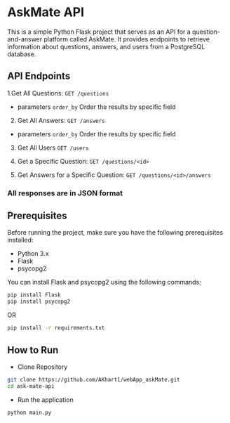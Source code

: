 # AskMate API

This is a simple Python Flask project that serves as an API for a question-and-answer platform called AskMate. It provides endpoints to retrieve information about questions, answers, and users from a PostgreSQL database.

## API Endpoints
1.Get All Questions: `GET /questions`
- parameters `order_by` Order the results by specific field
2. Get All Answers: `GET /answers`
- parameters `order_by` Order the results by specific field
3. Get All Users `GET /users`

4. Get a Specific Question: `GET /questions/<id>`

5. Get Answers for a Specific Question: `GET /questions/<id>/answers`


### All responses are in JSON format
## Prerequisites

Before running the project, make sure you have the following prerequisites installed:

- Python 3.x
- Flask
- psycopg2

You can install Flask and psycopg2 using the following commands:

```bash
pip install Flask
pip install psycopg2
```

OR

```bash
pip install -r requirements.txt
````

## How to Run
- Clone Repository
```bash
git clone https://github.com/AKhart1/webApp_askMate.git
cd ask-mate-api
```

- Run the application
```bash
python main.py
```


